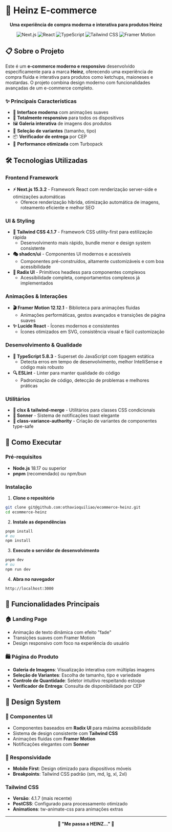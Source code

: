 # 🍅 Heinz E-commerce

<p align="center">
  <strong> Uma experiência de compra moderna e interativa para produtos Heinz</strong>
</p>

<p align="center">
  <img src="https://img.shields.io/badge/Next.js-15.3.2-black?style=for-the-badge&logo=next.js&logoColor=white" alt="Next.js"/>
  <img src="https://img.shields.io/badge/React-19.1.0-61DAFB?style=for-the-badge&logo=react&logoColor=black" alt="React"/>
  <img src="https://img.shields.io/badge/TypeScript-5.8.3-3178C6?style=for-the-badge&logo=typescript&logoColor=white" alt="TypeScript"/>
  <img src="https://img.shields.io/badge/Tailwind_CSS-4.1.7-38B2AC?style=for-the-badge&logo=tailwind-css&logoColor=white" alt="Tailwind CSS"/>
  <img src="https://img.shields.io/badge/Framer_Motion-12.12.1-0055FF?style=for-the-badge&logo=framer&logoColor=white" alt="Framer Motion"/>
</p>

## 📋 Sobre o Projeto

Este é um **e-commerce moderno e responsivo** desenvolvido especificamente para a marca **Heinz**, oferecendo uma experiência de compra fluida e interativa para produtos como ketchups, maioneses e mostardas. O projeto combina design moderno com funcionalidades avançadas de um e-commerce completo.

### ✨ Principais Características

- 🎨 **Interface moderna** com animações suaves
- 📱 **Totalmente responsivo** para todos os dispositivos
- 🖼️ **Galeria interativa** de imagens dos produtos
- 🎯 **Seleção de variantes** (tamanho, tipo)
- 📦 **Verificador de entrega** por CEP
- 🚀 **Performance otimizada** com Turbopack

## 🛠️ Tecnologias Utilizadas

### Frontend Framework

- **⚡ Next.js 15.3.2** - Framework React com renderização server-side e otimizações automáticas
  - Oferece renderização híbrida, otimização automática de imagens, roteamento eficiente e melhor SEO

### UI & Styling

- **🎨 Tailwind CSS 4.1.7** - Framework CSS utility-first para estilização rápida
  - Desenvolvimento mais rápido, bundle menor e design system consistente
- **🎭 shadcn/ui** - Componentes UI modernos e acessíveis
  - Componentes pré-construídos, altamente customizáveis e com boa acessibilidade
- **🌈 Radix UI** - Primitivos headless para componentes complexos
  - Acessibilidade completa, comportamentos complexos já implementados

### Animações & Interações

- **🎬 Framer Motion 12.12.1** - Biblioteca para animações fluidas
  - Animações performáticas, gestos avançados e transições de página suaves
- **✨ Lucide React** - Ícones modernos e consistentes
  - Ícones otimizados em SVG, consistência visual e fácil customização

### Desenvolvimento & Qualidade

- **📘 TypeScript 5.8.3** - Superset do JavaScript com tipagem estática
  - Detecta erros em tempo de desenvolvimento, melhor IntelliSense e código mais robusto
- **🔍 ESLint** - Linter para manter qualidade do código
  - Padronização de código, detecção de problemas e melhores práticas

### Utilitários

- **🔄 clsx & tailwind-merge** - Utilitários para classes CSS condicionais
- **🍞 Sonner** - Sistema de notificações toast elegante
- **🎨 class-variance-authority** - Criação de variantes de componentes type-safe

## 🚀 Como Executar

### Pré-requisitos

- **Node.js** 18.17 ou superior
- **pnpm** (recomendado) ou npm/bun

### Instalação

1. **Clone o repositório**

```bash
git clone git@github.com:othavioquiliao/ecommerce-heinz.git
cd ecommerce-heinz
```

2. **Instale as dependências**

```bash
pnpm install
# ou
npm install
```

3. **Execute o servidor de desenvolvimento**

```bash
pnpm dev
# ou
npm run dev
```

4. **Abra no navegador**

```
http://localhost:3000
```

## 🎯 Funcionalidades Principais

### 🏠 Landing Page

- Animação de texto dinâmica com efeito "fade"
- Transições suaves com Framer Motion
- Design responsivo com foco na experiência do usuário

### 🛍️ Página do Produto

- **Galeria de Imagens**: Visualização interativa com múltiplas imagens
- **Seleção de Variantes**: Escolha de tamanho, tipo e variedade
- **Controle de Quantidade**: Seletor intuitivo respeitando estoque
- **Verificador de Entrega**: Consulta de disponibilidade por CEP

## 🎨 Design System

### 🎨 Componentes UI

- Componentes baseados em **Radix UI** para máxima acessibilidade
- Sistema de design consistente com **Tailwind CSS**
- Animações fluidas com **Framer Motion**
- Notificações elegantes com **Sonner**

### 📐 Responsividade

- **Mobile First**: Design otimizado para dispositivos móveis
- **Breakpoints**: Tailwind CSS padrão (sm, md, lg, xl, 2xl)

### Tailwind CSS

- **Versão**: 4.1.7 (mais recente)
- **PostCSS**: Configurado para processamento otimizado
- **Animations**: tw-animate-css para animações extras

---

<p align="center">
  <strong>🍅 "Me passa a HEINZ..." 🍅</strong>
</p>
